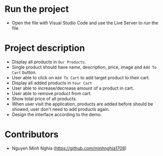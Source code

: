 # Run the project

- Open the file with Visual Studio Code and use the Live Server to run the file.

# Project description 

- Display all products in `Our Products`.
- Single product should have name, description, price, image and `Add To Cart` button.
- User able to click on `Add To Cart` to add target product to their cart.
- Display all added products in `Your Cart`
- User able to increase/decrease amount of a product in cart.
- User able to remove product from cart.
- Show total price of all products.
- When user visit the application, products are added before should be showed, user don't need to add products again.
- Design the interface according to the demo.
# Contributors

- Nguyen Minh Nghia (https://github.com/minhnghia1708)
